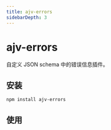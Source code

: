 ```yaml
---
title: ajv-errors
sidebarDepth: 3
---
```


# ajv-errors

自定义 JSON schema 中的错误信息插件。

[英文原地址]:https://github.com/ajv-validator/ajv-errors

## 安装

```bash
npm install ajv-errors
```

## 使用

